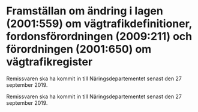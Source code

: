 # Framställan om ändring i lagen (2001:559) om vägtrafikdefinitioner, fordonsförordningen (2009:211) och förordningen (2001:650) om vägtrafikregister

Remissvaren ska ha kommit in till Näringsdepartementet senast den 27 september 2019.

Remissvaren ska ha kommit in till Näringsdepartementet senast den 27 september 2019.

